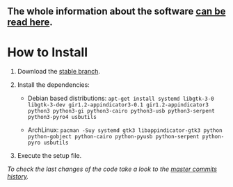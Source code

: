 

## The whole information about the software [can be read here](https://rsm420.com/software/akbl).



# How to Install


1. Download the [stable branch](https://github.com/rsm-gh/akbl/archive/stable.zip).
2. Install the dependencies:

    * Debian based distributions: `apt-get install systemd libgtk-3-0 libgtk-3-dev gir1.2-appindicator3-0.1 gir1.2-appindicator3 python3 python3-gi python3-cairo python3-usb python3-serpent python3-pyro4 usbutils`

    * ArchLinux: `pacman -Suy systemd gtk3 libappindicator-gtk3 python python-gobject python-cairo python-pyusb python-serpent python-pyro usbutils`

3. Execute the setup file.

*To check the last changes of the code take a look to the [master commits history](https://github.com/rsm-gh/akbl/commits/stable).*
